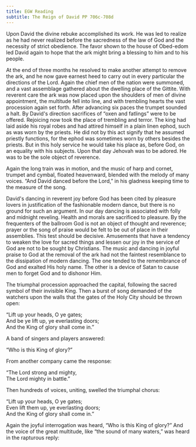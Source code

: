 ```yaml
---
title: EGW Reading
subtitle: The Reign of David PP 706c-708d
---
```


Upon David the divine rebuke accomplished its work. He was led to realize as he had never realized before the sacredness of the law of God and the necessity of strict obedience. The favor shown to the house of Obed-edom led David again to hope that the ark might bring a blessing to him and to his people.

At the end of three months he resolved to make another attempt to remove the ark, and he now gave earnest heed to carry out in every particular the directions of the Lord. Again the chief men of the nation were summoned, and a vast assemblage gathered about the dwelling place of the Gittite. With reverent care the ark was now placed upon the shoulders of men of divine appointment, the multitude fell into line, and with trembling hearts the vast procession again set forth. After advancing six paces the trumpet sounded a halt. By David's direction sacrifices of “oxen and fatlings” were to be offered. Rejoicing now took the place of trembling and terror. The king had laid aside his royal robes and had attired himself in a plain linen ephod, such as was worn by the priests. He did not by this act signify that he assumed priestly functions, for the ephod was sometimes worn by others besides the priests. But in this holy service he would take his place as, before God, on an equality with his subjects. Upon that day Jehovah was to be adored. He was to be the sole object of reverence.

Again the long train was in motion, and the music of harp and cornet, trumpet and cymbal, floated heavenward, blended with the melody of many voices. “And David danced before the Lord,” in his gladness keeping time to the measure of the song.

David's dancing in reverent joy before God has been cited by pleasure lovers in justification of the fashionable modern dance, but there is no ground for such an argument. In our day dancing is associated with folly and midnight reveling. Health and morals are sacrificed to pleasure. By the frequenters of the ballroom God is not an object of thought and reverence; prayer or the song of praise would be felt to be out of place in their assemblies. This test should be decisive. Amusements that have a tendency to weaken the love for sacred things and lessen our joy in the service of God are not to be sought by Christians. The music and dancing in joyful praise to God at the removal of the ark had not the faintest resemblance to the dissipation of modern dancing. The one tended to the remembrance of God and exalted His holy name. The other is a device of Satan to cause men to forget God and to dishonor Him.

The triumphal procession approached the capital, following the sacred symbol of their invisible King. Then a burst of song demanded of the watchers upon the walls that the gates of the Holy City should be thrown open:

“Lift up your heads, O ye gates;  
And be ye lift up, ye everlasting doors;  
And the King of glory shall come in.”

A band of singers and players answered:

“Who is this King of glory?”

From another company came the response:

“The Lord strong and mighty,  
The Lord mighty in battle.”

Then hundreds of voices, uniting, swelled the triumphal chorus:

“Lift up your heads, O ye gates;  
Even lift them up, ye everlasting doors;  
And the King of glory shall come in.”

Again the joyful interrogation was heard, “Who is this King of glory?” And the voice of the great multitude, like “the sound of many waters,” was heard in the rapturous reply: